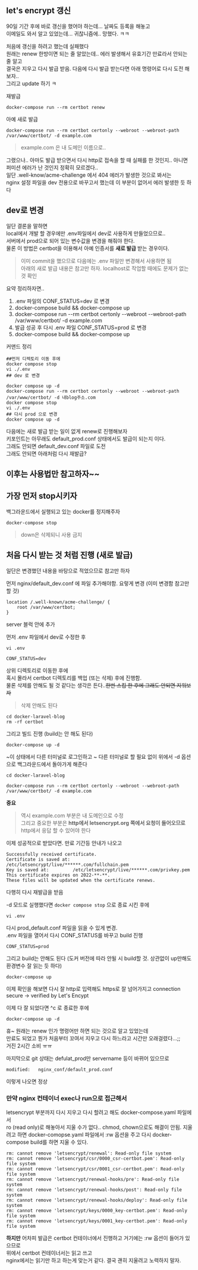 ## let's encrypt 갱신
90일 기간 후에 바로 갱신을 했어야 하는데... 날짜도 등록을 해놓고  
이메일도 와서 알고 있었는데... 귀찮니즘에.. 망했다. ㅋㅋ

처음에 갱신을 하려고 했는데 실패했다  
원래는 renew 한방이면 되는 줄 알았는데.. 에러 발생해서 유효기간 만료라서 안되는 줄 알고  
결국은 지우고 다시 발급 받음. 다음에 다시 발급 받는다면 아래 명령어로 다시 도전 해보자..   
그리고 update 하기 ㅋ   

재발급
```
docker-compose run --rm certbot renew
```

아예 새로 발급
```
docker-compose run --rm certbot certonly --webroot --webroot-path /var/www/certbot/ -d example.com
```

> example.com 은 내 도메인 이름으로..

그랬으나.. 아마도 발급 받으면서 다시 http로 접속을 할 때 실패를 한 것인지..
아니면 퍼미션 에러가 난 것인지 정확히 모르겠다..   
일단 .well-know/acme-challenge 에서 404 에러가 발생한 것으로 봐서는   
nginx 설정 파일을 dev 전용으로 바꾸고서 했는데 이 부분이 없어서 에러 발생한 듯 하다

 
## dev로 변경
일단 결론을 말하면  
local에서 개발 할 경우에만 .env파일에서 dev로 사용하게 만들었으므로..   
서버에서 prod으로 되어 있는 변수값을 변경을 해줘야 한다.  
물론 이 방법은 certbot을 이용해서 아예 인증서를 **새로 발급** 받는 경우이다.   

> 이미 commit을 했으므로 다음에는 .env 파일만 변경해서 사용하면 됨   
> 아래의 새로 발급 내용은 참고만 하자. localhost로 작업할 때에도 문제가 없는 것 확인

요약 정리하자면.. 
1. .env 파일의 CONF_STATUS=dev 로 변경
2. docker-compose build && docker-compose up
3. docker-compose run --rm certbot certonly --webroot --webroot-path /var/www/certbot/ -d example.com
4. 발급 성공 후 다시 .env 파일 CONF_STATUS=prod 로 변경
6. docker-compose build && docker-compose up

커맨드 정리
```
##먼저 디렉토리 이동 후에 
docker compose stop
vi ./.env
## dev 로 변경

docker compose up -d
docker-compose run --rm certbot certonly --webroot --webroot-path /var/www/certbot/ -d 내blog주소.com
docker compose stop
vi ./.env
## 다시 prod 으로 변경
docker compose up -d
```

다음에는 새로 발급 받는 일이 없게 renew로 진행해보자   
키포인트는 아무래도 default_prod.conf 상태에서도 발급이 되는지 이다.   
그래도 안되면 default_dev.conf 파일로 도전  
그래도 안되면 아래처럼 다시 재발급?   


## 이후는 사용법만 참고하자~~  
## 가장 먼저 stop시키자
백그라운드에서 실행되고 있는 docker를 정지해주자
```
docker-compose stop
```
> down은 삭제되니 사용 금지

## 처음 다시 받는 것 처럼 진행 (새로 발급)
일단은 변경했던 내용을 바탕으로 적었으므로 참고만 하자

먼저 nginx/default_dev.conf 에 파일 추가해야함. 요렇게 변경 (이미 변경함 참고만 할 것)
```
location /.well-known/acme-challenge/ {
	root /var/www/certbot;
}
```
server 블럭 안에 추가

먼저 .env 파일에서 dev로 수정한 후 
```
vi .env
```

```
CONF_STATUS=dev
```

상위 디렉토리로 이동한 후에  
혹시 몰라서 certbot 디렉토리를 백업 (또는 삭제) 후에 진행함.   
물론 삭제를 안해도 될 것 같다는 생각은 든다..~~한번 스킵 한 후에 그래도 안되면 지워보자~~   
> 삭제 안해도 된다  
```
cd docker-laravel-blog
rm -rf certbot
```

그리고 빌드 진행 (build는 안 해도 된다)
```
docker-compose up -d
```

~이 상태에서 다른 터미널로 로그인하고  ~ 다른 터미널로 할 필요 없이 위에서 -d 옵션으로 백그라운드에서 돌아가게 해준다

```
cd docker-laravel-blog

docker-compose run --rm certbot certonly --webroot --webroot-path /var/www/certbot/ -d example.com
```
**중요**   
> 역시 example.com 부분은 내 도메인으로 수정  
> 그리고 중요한 부분은 **http에서 letsencrypt.org 쪽에서 요청이 들어오므로**  
> http에서 응답 할 수 있어야 한다

이제 성공적으로 받았다면. 만료 기간등 안내가 나오고 

```
Successfully received certificate.
Certificate is saved at: /etc/letsencrypt/live/******.com/fullchain.pem
Key is saved at:         /etc/letsencrypt/live/******.com/privkey.pem
This certificate expires on 2022-**-**.
These files will be updated when the certificate renews.
```

다행히 다시 재발급을 받음

-d 모드로 실행했다면 `docker compose stop` 으로 종료 시킨 후에 
```
vi .env
```

다시 prod_default.conf 파일을 읽을 수 있게 변경.  
.env 파일을 열어서 다시 CONF_STATUS를 바꾸고 build 진행
```
CONF_STATUS=prod
```

그리고 build는 안해도 된다 (도커 버전에 따라 안될 시 build할 것. 상관없이 up만해도 환경변수 잘 읽는 듯 하다)
``` 
docker-compose up
```

이제 확인을 해보면 다시 잘 http로 입력해도 https로 잘 넘어가지고 
connection secure -> verified by Let's Encypt

이제 다 잘 되었다면 ^c 로 종료한 후에 
```
docker-compose up -d
```

휴~ 원래는 renew 인가 명령어만 하면 되는 것으로 알고 있었는데   
만료도 되었고 뭔가 처음부터 꼬여서 지우고 다시 하느라고 시간만 오래걸렸다...;;   
거진 2시간 소비 ㅠㅠ

마지막으로 git 상태는 defulat_prod만 servername 등이 바뀌어 있으므로  

	modified:   nginx_conf/default_prod.conf
이렇게 나오면 정상 





### 만약 nginx 컨테이너 exec나 run으로 접근해서
letsencrypt 부분까지 다시 지우고 다시 할려고 해도 docker-compose.yaml 파일에서  
ro (read only)로 해놓아서 지울 수가 없다.. 
chmod, chown으로도 해결이 안됨. 지울려고 하면 docker-comopse.yaml 파일에서 :rw 옵션을 주고 다시 docker-compose build를 하면 지울 수 있다.

```
rm: cannot remove 'letsencrypt/renewal': Read-only file system
rm: cannot remove 'letsencrypt/csr/0000_csr-certbot.pem': Read-only file system
rm: cannot remove 'letsencrypt/csr/0001_csr-certbot.pem': Read-only file system
rm: cannot remove 'letsencrypt/renewal-hooks/pre': Read-only file system
rm: cannot remove 'letsencrypt/renewal-hooks/post': Read-only file system
rm: cannot remove 'letsencrypt/renewal-hooks/deploy': Read-only file system
rm: cannot remove 'letsencrypt/keys/0000_key-certbot.pem': Read-only file system
rm: cannot remove 'letsencrypt/keys/0001_key-certbot.pem': Read-only file system
```

**하지만** 어차피 발급은 certbot 컨테이너에서 진행하고 거기에는 :rw 옵션이 들어가 있으므로  
위에서 certbot 컨테이너서는 읽고 쓰고  
nginx에서는 읽기만 하고 하는게 맞는거 같다. 결국 괜히 지울려고 노력하지 말자.   



